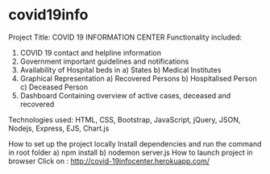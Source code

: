 # covid19info

Project Title: COVID 19 INFORMATION CENTER
Functionality included:
1)	COVID 19 contact and helpline information
2)	Government important guidelines and notifications
3)	Availability of Hospital beds in
    a)	States
    b)	Medical Institutes
4)	 Graphical Representation 
    a)	Recovered Persons 
    b)	Hospitalised Person
    c)	Deceased Person
5)	Dashboard Containing overview of active cases, deceased and recovered

Technologies used:
HTML, CSS, Bootstrap, JavaScript, jQuery, JSON,  Nodejs, Express, EJS, Chart.js

How to set up the project locally
Install dependencies and run the command in root folder
a)	npm install
b)	nodemon server.js
      How to  launch project in browser 
      Click on : http://covid-19infocenter.herokuapp.com/



